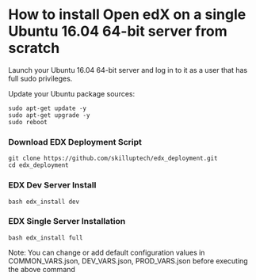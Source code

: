# How to install Open edX on a single Ubuntu 16.04 64-bit server from scratch

Launch your Ubuntu 16.04 64-bit server and log in to it as a user that has full sudo privileges.

Update your Ubuntu package sources:

```
sudo apt-get update -y
sudo apt-get upgrade -y
sudo reboot
```

### Download EDX Deployment Script

```
git clone https://github.com/skilluptech/edx_deployment.git
cd edx_deployment
```

### EDX Dev Server Install

```
bash edx_install dev
```

### EDX Single Server Installation

```
bash edx_install full
```

Note: You can change or add default configuration values in COMMON_VARS.json, DEV_VARS.json, PROD_VARS.json before executing the above command




